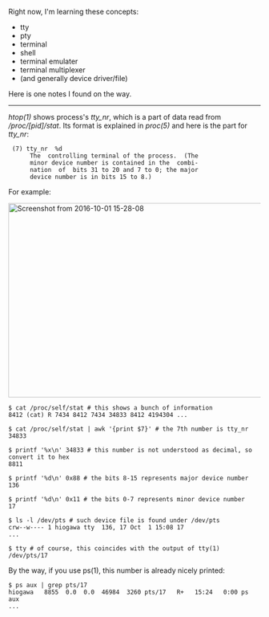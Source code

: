 <!--
{
  "title": "htop and tty number",
  "date": "2016-09-30T21:22:54.000Z",
  "category": "",
  "tags": [
    "tty"
  ],
  "draft": false
}
-->

Right now, I'm learning these concepts:

- tty
- pty
- terminal
- shell
- terminal emulater
- terminal multiplexer
- (and generally device driver/file)

Here is one notes I found on the way.

---

_htop(1)_ shows process's _tty_nr_, which is a part of data read from _/proc/[pid]/stat_. Its format is explained in _proc(5)_ and here is the part for _tty_nr_:

```
 (7) tty_nr  %d
      The  controlling terminal of the process.  (The
      minor device number is contained in the  combi‐
      nation  of  bits 31 to 20 and 7 to 0; the major
      device number is in bits 15 to 8.)
```

For example:

<a href="http://wp.hiogawa.net/wp-content/uploads/2016/10/Screenshot-from-2016-10-01-15-28-08.png"><img src="http://wp.hiogawa.net/wp-content/uploads/2016/10/Screenshot-from-2016-10-01-15-28-08.png" alt="Screenshot from 2016-10-01 15-28-08" width="1020" height="387" class="alignnone size-full wp-image-1744" /></a>

```prettyprint
$ cat /proc/self/stat # this shows a bunch of information
8412 (cat) R 7434 8412 7434 34833 8412 4194304 ...

$ cat /proc/self/stat | awk '{print $7}' # the 7th number is tty_nr
34833

$ printf '%x\n' 34833 # this number is not understood as decimal, so convert it to hex
8811

$ printf '%d\n' 0x88 # the bits 8-15 represents major device number
136

$ printf '%d\n' 0x11 # the bits 0-7 represents minor device number
17

$ ls -l /dev/pts # such device file is found under /dev/pts
crw--w---- 1 hiogawa tty  136, 17 Oct  1 15:08 17
...

$ tty # of course, this coincides with the output of tty(1) 
/dev/pts/17
```

By the way, if you use ps(1), this number is already nicely printed:

```
$ ps aux | grep pts/17
hiogawa   8855  0.0  0.0  46984  3260 pts/17   R+   15:24   0:00 ps aux
...
```